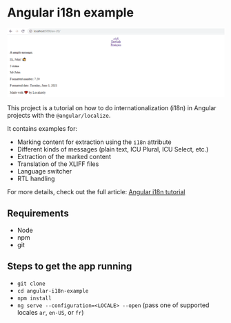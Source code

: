 # Angular i18n example

![demo](./images/angular-i18n-example.gif)
<br>

This project is a tutorial on how to do internationalization (i18n) in Angular projects with the `@angular/localize`.

It contains examples for:

- Marking content for extraction using the `i18n` attribute
- Different kinds of messages (plain text, ICU Plural, ICU Select, etc.)
- Extraction of the marked content
- Translation of the XLIFF files
- Language switcher
- RTL handling

For more details, check out the full article: [Angular i18n tutorial](https://localizely.com/blog/angular-i18n-tutorial/)

## Requirements

- Node
- npm
- git

## Steps to get the app running

- `git clone`
- `cd angular-i18n-example`
- `npm install`
- `ng serve --configuration=<LOCALE> --open` (pass one of supported locales `ar`, `en-US`, or `fr`)
